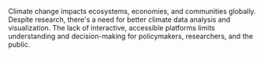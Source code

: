 Climate change impacts ecosystems, economies, and communities globally. Despite research, there's a need for better climate data analysis and visualization. 
The lack of interactive, accessible platforms limits understanding and decision-making for policymakers, researchers, and the public.
